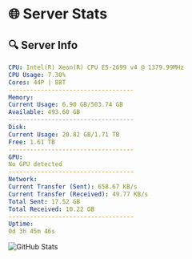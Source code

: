 # 🌐 Server Stats
## 🔍 Server Info
```yaml
CPU: Intel(R) Xeon(R) CPU E5-2699 v4 @ 1379.99MHz
CPU Usage: 7.30%
Cores: 44P | 88T
-----------------------------------
Memory:
Current Usage: 6.90 GB/503.74 GB
Available: 493.60 GB
-----------------------------------
Disk:
Current Usage: 20.82 GB/1.71 TB
Free: 1.61 TB
-----------------------------------
GPU:
No GPU detected
-----------------------------------
Network:
Current Transfer (Sent): 658.67 KB/s
Current Transfer (Received): 49.77 KB/s
Total Sent: 17.52 GB
Total Received: 10.22 GB
-----------------------------------
Uptime:
0d 3h 45m 46s
```
![GitHub Stats](https://img.shields.io/badge/Updated-2025-04-19_20:54:34-blue)